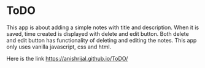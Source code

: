 # ToDO

This app is about adding a simple notes with title and description. 
When it is saved, time created is displayed with delete and edit button.
Both delete and edit button has functionality of deleting and editing the 
notes. This app only uses vanilla javascript, css and html.

Here is the link https://anishrijal.github.io/ToDO/
